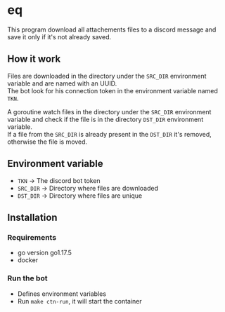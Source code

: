 # eq

This program download all attachements files to a discord message and save it only if it's not already saved.

## How it work

Files are downloaded in the directory under the `SRC_DIR` environment variable and are named with an UUID.  
The bot look for his connection token in the environment variable named `TKN`.

A goroutine watch files in the directory under the `SRC_DIR` environment variable and check if the file is in the directory `DST_DIR`
environment variable.  
If a file from the `SRC_DIR` is already present in the `DST_DIR` it's removed, otherwise the file is moved.

## Environment variable

- `TKN` → The discord bot token
- `SRC_DIR` → Directory where files are downloaded
- `DST_DIR` → Directory where files are unique

## Installation

### Requirements

- go version go1.17.5
- docker

### Run the bot

- Defines environment variables
- Run `make ctn-run`, it will start the container
